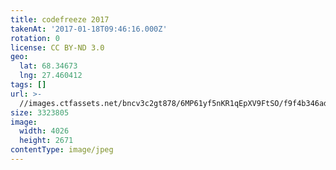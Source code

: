 ```yaml
---
title: codefreeze 2017
takenAt: '2017-01-18T09:46:16.000Z'
rotation: 0
license: CC BY-ND 3.0
geo:
  lat: 68.34673
  lng: 27.460412
tags: []
url: >-
  //images.ctfassets.net/bncv3c2gt878/6MP61yf5nKR1qEpXV9FtSO/f9f4b346ad25dc04d40d2ca496e681d4/codefreeze-2017_32335348661_o
size: 3323805
image:
  width: 4026
  height: 2671
contentType: image/jpeg
---
```


